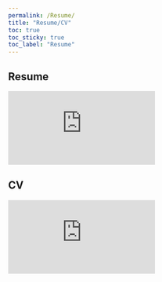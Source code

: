 ```yaml
---
permalink: /Resume/
title: "Resume/CV"
toc: true
toc_sticky: true
toc_label: "Resume"
---
```


## Resume

<embed src="https://jacob-spiegel.github.io/Jacob-Spiegel/assets/Resume_CV/Jacob_Spiegel_Resume.pdf" type="application/pdf">

## CV

<embed src="https://jacob-spiegel.github.io/Jacob-Spiegel/assets/Resume_CV/Jacob_Spiegel_CV.pdf" type="application/pdf">

